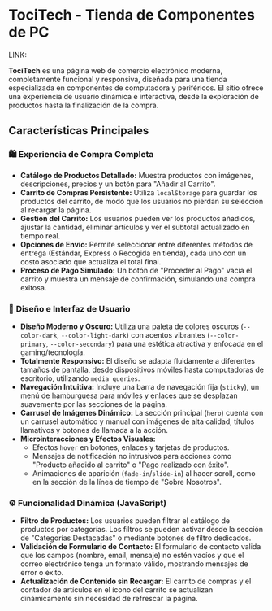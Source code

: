 # TociTech - Tienda de Componentes de PC

LINK: 

**TociTech** es una página web de comercio electrónico moderna, completamente funcional y responsiva, diseñada para una tienda especializada en componentes de computadora y periféricos. El sitio ofrece una experiencia de usuario dinámica e interactiva, desde la exploración de productos hasta la finalización de la compra.

## Características Principales

### 🛍️ **Experiencia de Compra Completa**
* **Catálogo de Productos Detallado:** Muestra productos con imágenes, descripciones, precios y un botón para "Añadir al Carrito".
* **Carrito de Compras Persistente:** Utiliza `localStorage` para guardar los productos del carrito, de modo que los usuarios no pierdan su selección al recargar la página.
* **Gestión del Carrito:** Los usuarios pueden ver los productos añadidos, ajustar la cantidad, eliminar artículos y ver el subtotal actualizado en tiempo real.
* **Opciones de Envío:** Permite seleccionar entre diferentes métodos de entrega (Estándar, Express o Recogida en tienda), cada uno con un costo asociado que actualiza el total final.
* **Proceso de Pago Simulado:** Un botón de "Proceder al Pago" vacía el carrito y muestra un mensaje de confirmación, simulando una compra exitosa.

### 🎨 **Diseño e Interfaz de Usuario**
* **Diseño Moderno y Oscuro:** Utiliza una paleta de colores oscuros (`--color-dark`, `--color-light-dark`) con acentos vibrantes (`--color-primary`, `--color-secondary`) para una estética atractiva y enfocada en el gaming/tecnología.
* **Totalmente Responsivo:** El diseño se adapta fluidamente a diferentes tamaños de pantalla, desde dispositivos móviles hasta computadoras de escritorio, utilizando `media queries`.
* **Navegación Intuitiva:** Incluye una barra de navegación fija (`sticky`), un menú de hamburguesa para móviles y enlaces que se desplazan suavemente por las secciones de la página.
* **Carrusel de Imágenes Dinámico:** La sección principal (`hero`) cuenta con un carrusel automático y manual con imágenes de alta calidad, títulos llamativos y botones de llamada a la acción.
* **Microinteracciones y Efectos Visuales:**
    * Efectos `hover` en botones, enlaces y tarjetas de productos.
    * Mensajes de notificación no intrusivos para acciones como "Producto añadido al carrito" o "Pago realizado con éxito".
    * Animaciones de aparición (`fade-in`/`slide-in`) al hacer scroll, como en la sección de la línea de tiempo de "Sobre Nosotros".

### ⚙️ **Funcionalidad Dinámica (JavaScript)**
* **Filtro de Productos:** Los usuarios pueden filtrar el catálogo de productos por categorías. Los filtros se pueden activar desde la sección de "Categorías Destacadas" o mediante botones de filtro dedicados.
* **Validación de Formulario de Contacto:** El formulario de contacto valida que los campos (nombre, email, mensaje) no estén vacíos y que el correo electrónico tenga un formato válido, mostrando mensajes de error o éxito.
* **Actualización de Contenido sin Recargar:** El carrito de compras y el contador de artículos en el ícono del carrito se actualizan dinámicamente sin necesidad de refrescar la página.
